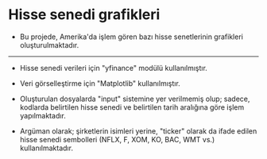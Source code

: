 # Hisse senedi grafikleri

- Bu projede, Amerika'da işlem gören bazı hisse senetlerinin grafikleri oluşturulmaktadır.

***

- Hisse senedi verileri için "yfinance" modülü kullanılmıştır.

- Veri görselleştirme için "Matplotlib" kullanılmıştır.

- Oluşturulan dosyalarda "input" sistemine yer verilmemiş olup; sadece, kodlarda belirtilen hisse senedi ve belirtilen tarih aralığına göre işlem yapılmaktadır.

- Argüman olarak; şirketlerin isimleri yerine, "ticker" olarak da ifade edilen hisse senedi sembolleri (NFLX, F, XOM, KO, BAC, WMT vs.) kullanılmaktadır.